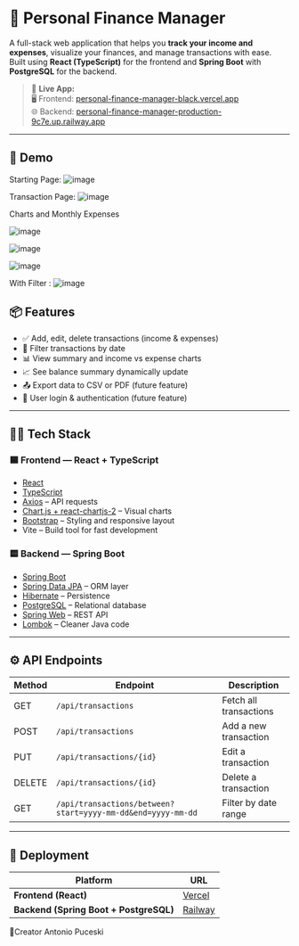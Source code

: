 # 💸 Personal Finance Manager

A full-stack web application that helps you **track your income and expenses**, visualize your finances, and manage transactions with ease. Built using **React (TypeScript)** for the frontend and **Spring Boot** with **PostgreSQL** for the backend.

> 🔗 **Live App:**  
> 🖥️ Frontend: [personal-finance-manager-black.vercel.app](https://personal-finance-manager-black.vercel.app/)  
> 🌐 Backend: [personal-finance-manager-production-9c7e.up.railway.app](https://personal-finance-manager-production-9c7e.up.railway.app/)

---

## 📸 Demo

Starting Page:
![image](https://github.com/user-attachments/assets/c1b6761e-ba0d-4305-a2f9-d9e1d28ade57)

Transaction Page:
![image](https://github.com/user-attachments/assets/ceba1480-149c-40ea-b5d7-4e3cec7adcf6)

Charts and Monthly Expenses

![image](https://github.com/user-attachments/assets/bf787543-6b40-41b9-a42a-3ea2a968693e)

![image](https://github.com/user-attachments/assets/7c2d2caf-74ca-42c3-98e8-9682f92124f8)

![image](https://github.com/user-attachments/assets/b92b3ac2-e94b-4d2f-a32c-04987fd0c158)

With Filter :
![image](https://github.com/user-attachments/assets/97a0a691-c7ef-4200-87c6-08d9cf226d50)



## 📦 Features

- ✅ Add, edit, delete transactions (income & expenses)
- 📅 Filter transactions by date
- 📊 View summary and income vs expense charts
- 📈 See balance summary dynamically update
- 📤 Export data to CSV or PDF (future feature)
- 🔐 User login & authentication (future feature)

---

## 🧑‍💻 Tech Stack

### 🟦 Frontend — React + TypeScript

- [React](https://reactjs.org/)
- [TypeScript](https://www.typescriptlang.org/)
- [Axios](https://axios-http.com/) – API requests
- [Chart.js + react-chartjs-2](https://react-chartjs-2.js.org/) – Visual charts
- [Bootstrap](https://getbootstrap.com/) – Styling and responsive layout
- Vite – Build tool for fast development

### 🟨 Backend — Spring Boot

- [Spring Boot](https://spring.io/projects/spring-boot)
- [Spring Data JPA](https://spring.io/projects/spring-data-jpa) – ORM layer
- [Hibernate](https://hibernate.org/) – Persistence
- [PostgreSQL](https://www.postgresql.org/) – Relational database
- [Spring Web](https://spring.io/guides/gs/rest-service/) – REST API
- [Lombok](https://projectlombok.org/) – Cleaner Java code

---

## ⚙️ API Endpoints

| Method | Endpoint | Description |
|--------|----------|-------------|
| GET    | `/api/transactions`        | Fetch all transactions |
| POST   | `/api/transactions`        | Add a new transaction |
| PUT    | `/api/transactions/{id}`   | Edit a transaction |
| DELETE | `/api/transactions/{id}`   | Delete a transaction |
| GET    | `/api/transactions/between?start=yyyy-mm-dd&end=yyyy-mm-dd` | Filter by date range |

---

## 🚀 Deployment

| Platform | URL |
|----------|-----|
| **Frontend (React)** | [Vercel](https://vercel.com) |
| **Backend (Spring Boot + PostgreSQL)** | [Railway](https://railway.app) |


📣Creator
Antonio Puceski
